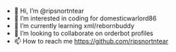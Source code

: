 - 👋 Hi, I’m @ripsnortntear
- 👀 I’m interested in coding for domesticwarlord86
- 🌱 I’m currently learning xml/rebornbuddy
- 💞️ I’m looking to collaborate on orderbot profiles
- 📫 How to reach me https://github.com/ripsnortntear

<!---
ripsnortntear/ripsnortntear is a ✨ special ✨ repository because its `README.md` (this file) appears on your GitHub profile.
You can click the Preview link to take a look at your changes.
--->
